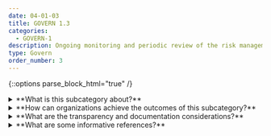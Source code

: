 ```yaml
---
date: 04-01-03
title: GOVERN 1.3
categories:
  - GOVERN-1
description: Ongoing monitoring and periodic review of the risk management process and its outcomes are planned, with organizational roles and responsibilities clearly defined.
type: Govern
order_number: 3
---
```

{::options parse_block_html="true" /}


<details>
<summary markdown="span">**What is this subcategory about?**</summary>
<br>
AI systems are dynamic and may perform in unexpected ways once deployed. Continuous monitoring is a risk management process for tracking unexpected issues and performance, in real-time or at a specific frequency, across the AI system lifecycle.

Incident response and “appeal and override” are commonly used processes in information technology management that can be adopted for AI systems. These processes enable real-time flagging of potential incidents, and human adjudication of system outcomes.

Establishing and maintaining incident response plans can reduce the likelihood of additive impacts during an AI incident. Smaller organizations which may not have fulsome governance programs, can utilize incident response plans for addressing system failures, abuse and misuse.

</details>

<details>
<summary markdown="span">**How can organizations achieve the outcomes of this subcategory?**</summary>
* Establish and regularly review documentation policies that address information related to:
    * AI actor contact information
    * Business justification
    * Scope and usage
    * Assumptions and limitations
    * Description of training data
    * Algorithmic methodology
    * Evaluated alternative approaches
    * Description of output data
    * Testing and validation results
    * Down- and up-stream dependencies
    * Plans for deployment, monitoring, and change management
    * Stakeholder engagement plans
* Verify documentation policies for AI systems are in place, regularly, updated and followed across the organization.
* Establish policies for a model documentation inventory system and regularly review its completeness, usability, and efficacy.
* Establish mechanisms to regularly review the efficacy of risk management processes.
* Identify AI actors responsible for evaluating efficacy of risk management processes and approaches, and for course-correction based on results.


</details>

<details>
<summary markdown="span">**What are the transparency and documentation considerations?**</summary>
<br>
Column G goes here.

</details>

<details>
<summary markdown="span">**What are some informative references?**</summary>
<br>
Bd. Governors Fed. Rsrv. Sys., Supervisory Guidance on Model Risk Management, SR Letter 11-7 (Apr. 4, 2011).

Off. Comptroller Currency, Comptroller’s Handbook: Model Risk Management (Aug. 2021), https://ww w.occ.gov/publications-and-resources/publications/comptrollers-handbook/files/model-risk-management /index-model-risk-management.html.

Margaret Mitchell et al., “Model Cards for Model Reporting." Proceedings of 2019 FATML Conference, available at https://arxiv.org/pdf/1810.03993.pdf.

Timnit Gebru et al., “Datasheets for Datasets,” Communications of the ACM 64, No. 12, 2021, available at https://arxiv.org/pdf/1803.09010.pdf.

Bender, E. M., Friedman, B. & McMillan-Major, A.,  (2022). A Guide for Writing Data Statements for Natural Language Processing. University of Washington.  Accessed July 14, 2022. .https://techpolicylab.uw.edu/wp-content/uploads/2021/11/Data_Statements_Guide_V2.pdf

M. Arnold, R. K. E. Bellamy, M. Hind, et al. FactSheets: Increasing trust in AI services through supplier's declarations of conformity. IBM Journal of Research and Development 63, 4/5 (July-September 2019), 6:1-6:13. https://ieeexplore.ieee.org/document/8843893

John Richards, David Piorkowski, Michael Hind, et al. A Human-Centered Methodology for Creating AI FactSheets. Bulletin of the IEEE Computer Society Technical Committee on Data Engineering. Available at http://sites.computer.org/debull/A21dec/p47.pdf

OECD (2022), "OECD Framework for the Classification of AI systems", OECD Digital Economy Papers, No. 323, OECD Publishing, Paris, https://doi.org/10.1787/cb6d9eca-en.

</details>
